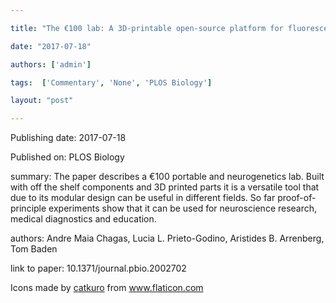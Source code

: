 ---
title: "The €100 lab: A 3D-printable open-source platform for fluorescence microscopy, optogenetics, and accurate temperature control during behaviour of zebrafish, Drosophila, and Caenorhabditis elegans"
date: "2017-07-18"
authors: ['admin']
tags:  ['Commentary', 'None', 'PLOS Biology']
layout: "post"
---
Publishing date: 2017-07-18

Published on: PLOS Biology

summary: The paper describes a €100 portable and neurogenetics lab. Built with off the shelf components and 3D printed parts it is a versatile tool that due to its modular design can be useful in different fields. So far proof-of-principle experiments show that it can be used for neuroscience research, medical diagnostics and education.

authors: Andre Maia Chagas, Lucia L. Prieto-Godino, Aristides B. Arrenberg, Tom Baden

link to paper: 10.1371/journal.pbio.2002702

Icons made by <a href="https://www.flaticon.com/free-icon/bookshelves_3576884" title="catkuro">catkuro</a> from <a href="https://www.flaticon.com/" title="Flaticon"> www.flaticon.com</a>